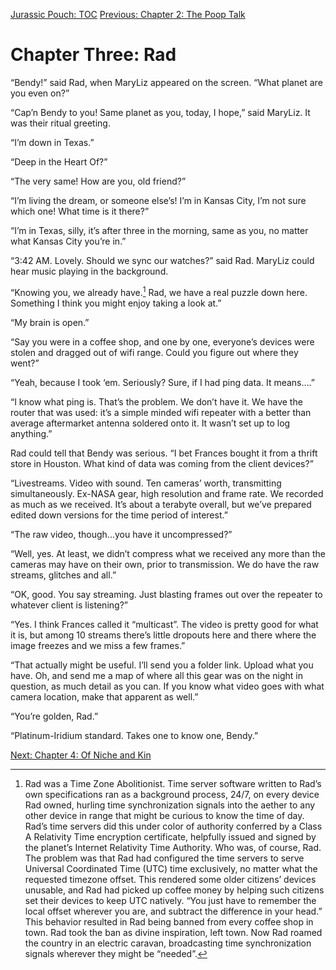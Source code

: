 [Jurassic Pouch: TOC](README.md) 
[Previous: Chapter 2: The Poop Talk](ch02.md) 

# Chapter Three: Rad

“Bendy!” said Rad, when MaryLiz appeared on the screen. “What planet are you even on?”

“Cap’n Bendy to you! Same planet as you, today, I hope,” said MaryLiz. It was their ritual greeting.

“I’m down in Texas.”

“Deep in the Heart Of?”

“The very same! How are you, old friend?”

“I’m living the dream, or someone else’s! I’m in Kansas City, I’m not sure which one! What time is it there?”

“I’m in Texas, silly, it’s after three in the morning, same as you, no matter what Kansas City you’re in.”

“3:42 AM. Lovely. Should we sync our watches?” said Rad. MaryLiz could hear music playing in the background.

“Knowing you, we already have.[^1] Rad, we have a real puzzle down here. Something I think you might enjoy taking a look at.”

“My brain is open.”

“Say you were in a coffee shop, and one by one, everyone’s devices were stolen and dragged out of wifi range. Could you figure out where they went?”

“Yeah, because I took ‘em. Seriously? Sure, if I had ping data. It means….”

“I know what ping is. That’s the problem. We don’t have it. We have the router that was used: it’s a simple minded wifi repeater with a better than average aftermarket antenna soldered onto it. It wasn’t set up to log anything.”

Rad could tell that Bendy was serious. “I bet Frances bought it from a thrift store in Houston. What kind of data was coming from the client devices?”

“Livestreams. Video with sound. Ten cameras’ worth, transmitting simultaneously. Ex-NASA gear, high resolution and frame rate. We recorded as much as we received. It’s about a terabyte overall, but we’ve prepared edited down versions for the time period of interest.”

“The raw video, though...you have it uncompressed?”

“Well, yes. At least, we didn’t compress what we received any more than the cameras may have on their own, prior to transmission. We do have the raw streams, glitches and all.”

“OK, good. You say streaming. Just blasting frames out over the repeater to whatever client is listening?”

“Yes. I think Frances called it “multicast”. The video is pretty good for what it is, but among 10 streams there’s little dropouts here and there where the image freezes and we miss a few frames.”

“That actually might be useful. I’ll send you a folder link. Upload what you have. Oh, and send me a map of where all this gear was on the night in question, as much detail as you can. If you know what video goes with what camera location, make that apparent as well.”

“You’re golden, Rad.”

“Platinum-Iridium standard. Takes one to know one, Bendy.”

[^1]: Rad was a Time Zone Abolitionist. Time server software written to Rad’s own specifications ran as a background process, 24/7, on every device Rad owned, hurling time synchronization signals into the aether to any other device in range that might be curious to know the time of day. Rad’s time servers did this under color of authority conferred by a Class A Relativity Time encryption certificate, helpfully issued and signed by the planet’s Internet Relativity Time Authority. Who was, of course, Rad. The problem was that Rad had configured the time servers to serve Universal Coordinated Time (UTC) time exclusively, no matter what the requested timezone offset. This rendered some older citizens’ devices unusable, and Rad had picked up coffee money by helping such citizens set their devices to keep UTC natively. “You just have to remember the local offset wherever you are, and subtract the difference in your head.” This behavior resulted in Rad being banned from every coffee shop in town. Rad took the ban as divine inspiration, left town. Now Rad roamed the country in an electric caravan, broadcasting time synchronization signals wherever they might be “needed”.

[Next: Chapter 4: Of Niche and Kin](ch04.md)

